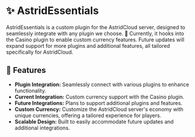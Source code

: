 # ✨ AstridEssentials 

AstridEssentials is a custom plugin for the AstridCloud server, designed to seamlessly integrate with any plugin we choose. 🔗 Currently, it hooks into the Casino plugin to enable custom currency features. Future updates will expand support for more plugins and additional features, all tailored specifically for AstridCloud.

## 🚀 Features 

- **Plugin Integration:** Seamlessly connect with various plugins to enhance functionality.
- **Current Integration:** Custom currency support with the Casino plugin.
- **Future Integrations:** Plans to support additional plugins and features.
- **Custom Currency:** Customize the AstridCloud server's economy with unique currencies, offering a tailored experience for players.
- **Scalable Design:** Built to easily accommodate future updates and additional integrations.


